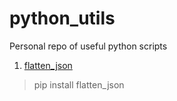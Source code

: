 # python_utils
Personal repo of useful python scripts

1. [flatten_json](https://github.com/amirziai/flatten)
> pip install flatten_json